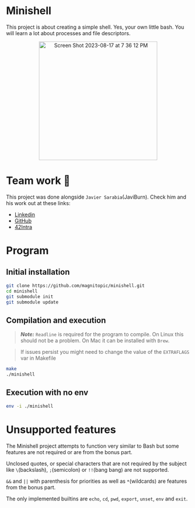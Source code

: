 # Minishell

This project is about creating a simple shell.
Yes, your own little bash.
You will learn a lot about processes and file descriptors.

<div align="center">
  <img width="324" alt="Screen Shot 2023-08-17 at 7 36 12 PM" src="https://github.com/magnitopic/minishell/assets/21156058/c24b7b53-724a-441e-bcb0-efebabc36b1c">
</div>

# Team work 💪

This project was done alongside `Javier Sarabia`(JaviBurn).
Check him and his work out at these links:

-   [Linkedin](https://www.linkedin.com/in/javier-sarabia-224580195)
-   [GitHub](https://github.com/javiburn)
-   [42Intra](https://profile.intra.42.fr/users/jsarabia)

# Program

## Initial installation

```bash
git clone https://github.com/magnitopic/minishell.git
cd minishell
git submodule init
git submodule update
```

## Compilation and execution

> **_Note:_** `Readline` is required for the program to compile. On Linux this should not be a problem. On Mac it can be installed with `Brew`.

> If issues persist you might need to change the value of the `EXTRAFLAGS` var in Makefile

```bash
make
./minishell
```

## Execution with no env

```bash
env -i ./minishell
```

# Unsupported features

The Minishell project attempts to function very similar to Bash but some features are not required or are from the bonus part.

Unclosed quotes, or special characters that are not required by the subject like `\`(backslash), `;`(semicolon) or `!!`(bang bang) are not supported.

`&&` and `||` with parenthesis for priorities as well as `*`(wildcards) are features from the bonus part.

The only implemented builtins are `echo`, `cd`, `pwd`, `export`, `unset`, `env` and `exit`.
